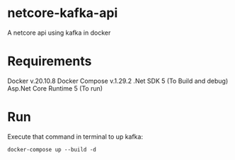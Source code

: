 # netcore-kafka-api
A netcore api using kafka in docker

# Requirements
Docker v.20.10.8
Docker Compose v.1.29.2
.Net SDK 5 (To Build and debug)
Asp.Net Core Runtime 5 (To run)

# Run
Execute that command in terminal to up kafka:

```shell
docker-compose up --build -d
```
